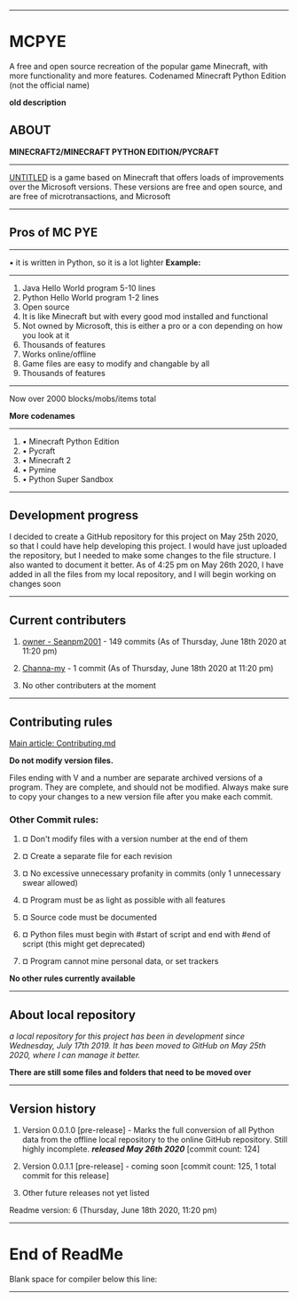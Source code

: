 
***

# MCPYE

A free and open source recreation of the popular game Minecraft, with more functionality and more features. Codenamed Minecraft Python Edition (not the official name)

**old description**

## ABOUT
**MINECRAFT2/MINECRAFT PYTHON EDITION/PYCRAFT**

***

[UNTITLED](https://github.com/seanpm2001/MCPYE/) is a game based on Minecraft that offers loads of improvements over the Microsoft versions. These versions are free and open source, and are free of microtransactions, and Microsoft

***

## Pros of MC PYE

***

▪ it is written in Python, so it is a lot lighter
**Example:**

***

1. Java Hello World program 5-10 lines
2. Python Hello World program 1-2 lines
1. Open source
2. It is like Minecraft but with every good mod installed and functional
3. Not owned by Microsoft, this is either a pro or a con depending on how you look at it
4. Thousands of features
5. Works online/offline
6. Game files are easy to modify and changable by all
7. Thousands of features

***

Now over 2000 blocks/mobs/items total

**More codenames**

***

1. • Minecraft Python Edition
2. • Pycraft
3. • Minecraft 2
4. • Pymine
5. • Python Super Sandbox

***

## Development progress

I decided to create a GitHub repository for this project on May 25th 2020, so that I could have help developing this project.
I would have just uploaded the repository, but I needed to make some changes to the file structure. I also wanted to document
it better.
As of 4:25 pm on May 26th 2020, I have added in all the files from my local repository, and I will begin working on changes soon

***

## Current contributers

1. [owner - Seanpm2001](https://github.com/seanpm2001/) - 149 commits (As of Thursday, June 18th 2020 at 11:20 pm)

2. [Channa-my](https://github.com/Channa-my) - 1 commit (As of Thursday, June 18th 2020 at 11:20 pm)

3. No other contributers at the moment

***

## Contributing rules

[Main article: Contributing.md](https://github.com/seanpm2001/MCPYE/Contributing.md)

**Do not modify version files.**

Files ending with V and a number are separate archived versions of a program. They are complete, and should not be modified.
Always make sure to copy your changes to a new version file after you make each commit.

### Other Commit rules:

1. ¤ Don't modify files with a version number at the end of them

2. ¤ Create a separate file for each revision

3. ¤ No excessive unnecessary profanity in commits (only 1 unnecessary swear allowed)

4. ¤ Program must be as light as possible with all features

5. ¤ Source code must be documented

6. ¤ Python files must begin with #start of script and end with #end of script (this might get deprecated)

7. ¤ Program cannot mine personal data, or set trackers

**No other rules currently available**

***

## About local repository

_a local repository for this project has been in development since Wednesday, July 17th 2019. It has been moved to GitHub on May 25th 2020, where I can manage it better._

**There are still some files and folders that need to be moved over**

***

## Version history

1. Version 0.0.1.0 [pre-release] - Marks the full conversion of all Python data from the offline local repository to the online GitHub repository. Still highly incomplete. **_released May 26th 2020_** [commit count: 124]

2. Version 0.0.1.1 [pre-release] - coming soon [commit count: 125, 1 total commit for this release]

3. Other future releases not yet listed

Readme version: 6 (Thursday, June 18th 2020, 11:20 pm)

***

# End of ReadMe
Blank space for compiler below this line:

***
